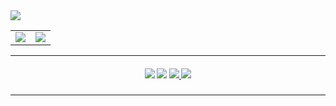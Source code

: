 
<img src="https://github-profile-trophy.vercel.app/?username=jmarcon&title=Commit,Stars,Followers,Issues,Repositories&margin-w=15&no-frame=true" />
<table>
  <tr>
    <td>
      <img src="https://github-readme-stats.vercel.app/api/top-langs/?username=jmarcon&&layout=compact" />
    </td>
    <td>
      <img src="https://github-readme-stats.vercel.app/api?username=jmarcon&show_icons=true&hide=prs,issues" />
    </td>
  </tr>
</table>
<hr/>
<h5 align="center">
  <img src="https://img.shields.io/github/followers/jmarcon" />
  <img src="https://visitor-badge.laobi.icu/badge?page_id=jmarcon" />
  <a href="https://www.linkedin.com/in/julianomarcon">
    <img src="https://img.shields.io/badge/linked-in-369?style=flat-square&logo=linkedin&logoColor=white&color=blue" />
  </a>
  <img src="https://img.shields.io/twitter/follow/julianomarcon?color=%20%2300acee&label=Follow%20me%20on%20Twitter&style=for-the-badge" />
</h5>
<hr/>

